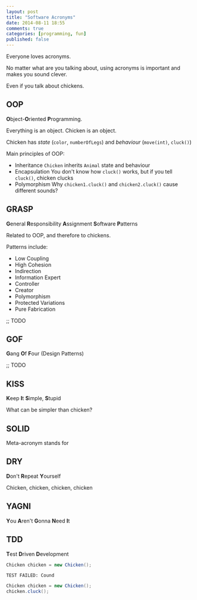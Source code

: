 ```yaml
---
layout: post
title: "Software Acronyms"
date: 2014-08-11 18:55
comments: true
categories: [programming, fun]
published: false
---
```


Everyone loves acronyms.

No matter what are you talking about,
using acronyms is important and makes you sound clever.

Even if you talk about chickens.

<!-- more -->

## OOP

**O**bject-**O**riented **P**rogramming.

Everything is an object. Chicken is an object.

Chicken has *state* (`color`, `numberOfLegs`) and *behaviour* (`move(int)`, `cluck()`)

Main principles of OOP:

- Inheritance
  `Chicken` inherits `Animal` state and behaviour
- Encapsulation
  You don't know how `cluck()` works, but if you tell `cluck()`, chicken clucks
- Polymorphism
  Why `chicken1.cluck()` and `chicken2.cluck()` cause different sounds?

## GRASP

**G**eneral **R**esponsibility **A**ssignment **S**oftware **P**atterns

Related to OOP, and therefore to chickens.

Patterns include:

- Low Coupling
- High Cohesion
- Indirection
- Information Expert
- Controller
- Creator
- Polymorphism
- Protected Variations
- Pure Fabrication

;; TODO

## GOF

**G**ang **O**f **F**our (Design Patterns)

;; TODO

## KISS

**K**eep **I**t **S**imple, **S**tupid

What can be simpler than chicken?

## SOLID

Meta-acronym stands for

## DRY

**D**on't **R**epeat **Y**ourself

Chicken, chicken, chicken, chicken

## YAGNI

**Y**ou **A**ren't **G**onna **N**eed **I**t

## TDD

**T**est **D**riven **D**evelopment

``` java
Chicken chicken = new Chicken();
```

```
TEST FAILED: Cound
```

``` java
Chicken chicken = new Chicken();
chicken.cluck();
```
